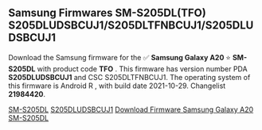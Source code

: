 <h2>Samsung Firmwares SM-S205DL(TFO) S205DLUDSBCUJ1/S205DLTFNBCUJ1/S205DLUDSBCUJ1</h2>
Download the Samsung firmware for the ✅ <strong>Samsung Galaxy A20 </strong> ⭐ <strong>SM-S205DL</strong> with product code <strong>TFO</strong> . This firmware has version number PDA <strong>S205DLUDSBCUJ1</strong> and CSC S205DLTFNBCUJ1. The operating system of this firmware is Android R , with build date 2021-10-29. Changelist <strong>21984420</strong>.


[SM-S205DL](https://samfirm.shop/samsung/model/SM-S205DL)
[S205DLUDSBCUJ1](https://samfirm.shop/samsung/pda/S205DLUDSBCUJ1)
[Download Firmware Samsung Galaxy A20 SM-S205DL](https://samfirm.shop/samsung/firmware/469594)
